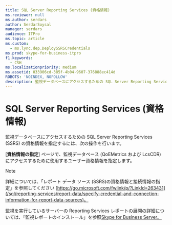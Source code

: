 ```yaml
---
title: SQL Server Reporting Services (資格情報)
ms.reviewer: null
ms.author: serdars
author: SerdarSoysal
manager: serdars
audience: ITPro
ms.topic: article
ms.custom:
  - ms.lync.dep.DeploySSRSCredentials
ms.prod: skype-for-business-itpro
f1.keywords:
  - CSH
ms.localizationpriority: medium
ms.assetid: 033906cd-385f-4b04-9607-376888ec414d
ROBOTS: 'NOINDEX, NOFOLLOW'
description: 監視データベースにアクセスするための SQL Server Reporting Services (SSRS) の資格情報を指定するには、次の操作を行います。
---
```


# <a name="sql-server-reporting-services-credentials"></a>SQL Server Reporting Services (資格情報)
 
監視データベースにアクセスするための SQL Server Reporting Services (SSRS) の資格情報を指定するには、次の操作を行います。
  
[**資格情報の指定**] ページで、監視データベース (QoEMetrics および LcsCDR) にアクセスするために使用するユーザー資格情報を指定します。 
  
> [!NOTE]
> 詳細については、「レポート データ ソース (SSRS)の資格情報と接続情報の指定」を参照してください [https://go.microsoft.com/fwlink/p/?LinkId=263431](/sql/reporting-services/report-data/specify-credential-and-connection-information-for-report-data-sources)。 
  
監視を実行しているサーバーの Reporting Services レポートの展開の詳細については、「監視レポートのインストール」を参照[Skype for Business Server。](../../../deploy/deploy-monitoring/install-monitoring-reports.md)
